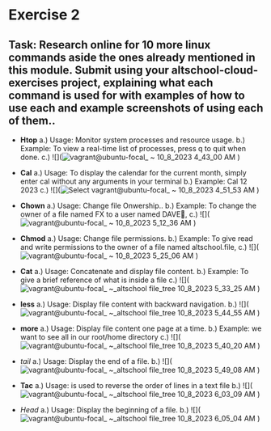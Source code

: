 # Exercise 2
## Task: Research online for 10 more linux commands aside the ones already mentioned in this module. Submit using your altschool-cloud-exercises project, explaining what each command is used for with examples of how to use each and example screenshots of using each of them..


 - **Htop**
  a.) Usage: Monitor system processes and resource usage.
  b.) Example: To view a real-time list of processes, press q to quit when done.
  c.) ![](![vagrant@ubuntu-focal_ ~ 10_8_2023 4_43_00 AM](https://github.com/DAVE100ice/Altschool-Cloud-Exercises-Tasks/assets/131589300/c4369a46-818c-41aa-841c-9ea264a57577)
)


 - **Cal**
 a.) Usage: To display the calendar for the current month, simply enter cal without any arguments in your terminal
 b.) Example: Cal 12 2023
 c.) ![](![Select vagrant@ubuntu-focal_ ~ 10_8_2023 4_51_53 AM](https://github.com/DAVE100ice/Altschool-Cloud-Exercises-Tasks/assets/131589300/d31aa6cb-4087-412e-b917-47092da81530)
)


- **Chown**
a.) Usage: Change file Onwership..
b.) Example: To change the owner of a file named FX to a user named DAVE👀,
c.) ![](![vagrant@ubuntu-focal_ ~ 10_8_2023 5_12_36 AM](https://github.com/DAVE100ice/Altschool-Cloud-Exercises-Tasks/assets/131589300/c86764f1-9d9e-43a8-bec7-a108d9aa3534)
)  


- **Chmod**
a.) Usage: Change file permissions.
b.) Example: To give read and write permissions to the owner of a file named altschool.file,
c.) ![](![vagrant@ubuntu-focal_ ~ 10_8_2023 5_25_06 AM](https://github.com/DAVE100ice/Altschool-Cloud-Exercises-Tasks/assets/131589300/527fe237-4574-43cc-8f5c-e813de6e147f)
)   


- **Cat**
a.) Usage: Concatenate and display file content.
b.) Example: To give a brief reference of what is inside a file
c.) ![](![vagrant@ubuntu-focal_ ~_altschool file_tree 10_8_2023 5_33_25 AM](https://github.com/DAVE100ice/Altschool-Cloud-Exercises-Tasks/assets/131589300/81baf0a7-8c40-40cc-b32e-56f37b1724dd)
)


- **less**
a.) Usage:  Display file content with backward navigation.
b.) ![](![vagrant@ubuntu-focal_ ~_altschool file_tree 10_8_2023 5_44_55 AM](https://github.com/DAVE100ice/Altschool-Cloud-Exercises-Tasks/assets/131589300/af9e0ec2-bba0-4289-8340-9a3e87e5ef08)
)


- **more**
a.) Usage: Display file content one page at a time.
b.) Example: we want to see all in our root/home directory
c.) ![](![vagrant@ubuntu-focal_ ~_altschool file_tree 10_8_2023 5_40_20 AM](https://github.com/DAVE100ice/Altschool-Cloud-Exercises-Tasks/assets/131589300/23e8a19c-45be-4016-981f-fabfd87e2883)
)


- *tail* 
a.) Usage:  Display the end of a file.
b.) ![](![vagrant@ubuntu-focal_ ~_altschool file_tree 10_8_2023 5_49_08 AM](https://github.com/DAVE100ice/Altschool-Cloud-Exercises-Tasks/assets/131589300/d669736a-32f1-4bdc-b891-947787e8e350)
)


-  **Tac**
a.)  Usage: is used to reverse the order of lines in a text file
b.) ![](![vagrant@ubuntu-focal_ ~_altschool file_tree 10_8_2023 6_03_09 AM](https://github.com/DAVE100ice/Altschool-Cloud-Exercises-Tasks/assets/131589300/50fb7b63-247f-47fb-b71f-63ed20d7cf9e)
)


- *Head*
a.) Usage:  Display the beginning of a file.
b.) ![](![vagrant@ubuntu-focal_ ~_altschool file_tree 10_8_2023 6_05_04 AM](https://github.com/DAVE100ice/Altschool-Cloud-Exercises-Tasks/assets/131589300/b0daeef0-f029-4ee5-8a6c-617c2cf45f51)
)
